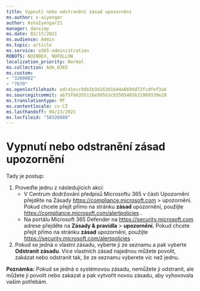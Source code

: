 ```yaml
---
title: Vypnutí nebo odstranění zásad upozornění
ms.author: v-aiyengar
author: AshaIyengar21
manager: dansimp
ms.date: 02/17/2021
ms.audience: Admin
ms.topic: article
ms.service: o365-administration
ROBOTS: NOINDEX, NOFOLLOW
localization_priority: Normal
ms.collection: Adm_O365
ms.custom:
- "3200002"
- "7670"
ms.openlocfilehash: edc41ecc9db1b3d163d1b44a669dd72fcdfef3ab
ms.sourcegitcommit: ab75f66355116e995b3cb5505465b31989339e28
ms.translationtype: MT
ms.contentlocale: cs-CZ
ms.lasthandoff: 08/13/2021
ms.locfileid: "58326688"
---
```

# <a name="turn-off-or-delete-alert-policies"></a>Vypnutí nebo odstranění zásad upozornění

Tady je postup:

1. Proveďte jednu z následujících akcí:
   - V Centrum dodržování předpisů Microsoftu 365 v části Upozornění přejděte na Zásady <https://compliance.microsoft.com>  \>  upozornění.  Pokud chcete přejít přímo na stránku **zásad** upozornění, použijte <https://compliance.microsoft.com/alertpolicies> .
   - Na portálu Microsoft 365 Defender na <https://security.microsoft.com> adrese přejděte na **Zásady & pravidla** \> **upozornění.** Pokud chcete přejít přímo na stránku **zásad** upozornění, použijte <https://security.microsoft.com/alertpolicies> .
2. Pokud se jedná o vlastní zásadu, vyberte ji ze seznamu a pak vyberte **Odstranit zásadu**. Více vlastních zásad najednou můžete povolit, zakázat nebo odstranit tak, že ze seznamu vyberete víc než jednu.

**Poznámka:** Pokud se jedná o systémovou zásadu, nemůžete ji odstranit, ale můžete ji povolit nebo zakázat a pak vytvořit novou zásadu, aby vyhovovala vašim potřebám.
